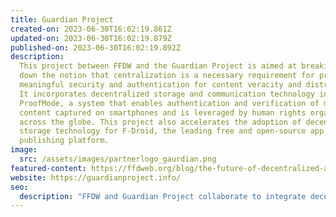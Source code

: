 ```yaml
---
title: Guardian Project
created-on: 2023-06-30T16:02:19.861Z
updated-on: 2023-06-30T16:02:19.879Z
published-on: 2023-06-30T16:02:19.892Z
description:
  This project between FFDW and the Guardian Project is aimed at breaking
  down the notion that centralization is a necessary requirement for providing
  meaningful security and authentication for content veracity and distribution.
  It incorporates decentralized storage and communication technology into
  ProofMode, a system that enables authentication and verification of multimedia
  content captured on smartphones and is leveraged by human rights organizations
  across the globe. This project also accelerates the adoption of decentralized
  storage technology for F-Droid, the leading free and open-source app
  publishing platform.
image:
  src: /assets/images/partnerlogo_gaurdian.png
featured-content: https://ffdweb.org/blog/the-future-of-decentralized-apps-a-q-a-with-guardian-project
website: https://guardianproject.info/
seo:
  description: "FFDW and Guardian Project collaborate to integrate decentralized storage into ProofMode for secure content verification and F-Droid for open-source app distribution."
---
```

